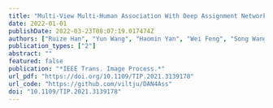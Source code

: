 ```yaml
---
title: "Multi-View Multi-Human Association With Deep Assignment Network (IEEE Trans. Image Process., 2022)"
date: 2022-01-01
publishDate: 2022-03-23T08:07:19.017474Z
authors: ["Ruize Han", "Yun Wang", "Haomin Yan", "Wei Feng", "Song Wang"]
publication_types: ["2"]
abstract: ""
featured: false
publication: "*IEEE Trans. Image Process.*"
url_pdf: "https://doi.org/10.1109/TIP.2021.3139178"
url_code: "https://github.com/viltju/DAN4Ass"
doi: "10.1109/TIP.2021.3139178"
---
```


